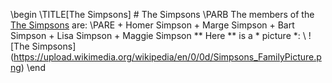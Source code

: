 \begin
	\TITLE[The Simpsons]
	# The Simpsons
	\PARB
		The members of the [The Simpsons](https://en.wikipedia.org/wiki/The_Simpsons) are:
	\PARE
	+ Homer Simpson
	+ Marge Simpson
	+ Bart Simpson
	+ Lisa Simpson
	+ Maggie Simpson
	** Here ** is a * picture *:
	\\
	![The Simpsons] (https://upload.wikimedia.org/wikipedia/en/0/0d/Simpsons_FamilyPicture.png)
\end	
